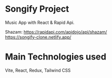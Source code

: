 # Songify Project

Music App with React & Rapid Api. 

Shazam: https://rapidapi.com/apidojo/api/shazam/<br/>
https://songify-clone.netlify.app/

# Main Technologies used

Vite, React, Redux, Tailwind CSS
